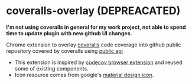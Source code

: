 # coveralls-overlay (DEPREACATED)
**I'm not using coveralls in general for my work project, not able to spend time to update plugin with new github UI changes.**

Chrome extension to overlay [coveralls](http://coveralls.io/) code coverage into github public repository covered by coveralls using [public api](https://coveralls.zendesk.com/hc/en-us/articles/201774865-API-Introduction)

* This extension is inspired by [codecov browser extension](https://github.com/codecov/browser-extension) and reused some of existing components.
* Icon resource comes from google's [material design icon](https://www.google.com/design/icons/#ic_visibility).
